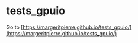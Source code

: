 # tests_gpuio

Go to [https://margeritpierre.github.io/tests_gpuio/](https://margeritpierre.github.io/tests_gpuio/)

